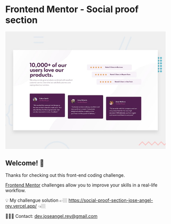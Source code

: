 # Frontend Mentor - Social proof section

![Design preview for the Social proof section coding challenge](./design/desktop-preview.jpg)

## Welcome! 👋

Thanks for checking out this front-end coding challenge.

[Frontend Mentor](https://www.frontendmentor.io) challenges allow you to improve your skills in a real-life workflow.

💡 My challengue solution 👉🏼 https://social-proof-section-jose-angel-rey.vercel.app/  👈🏼

👨🏼‍💻 Contact: dev.joseangel.rey@gmail.com
